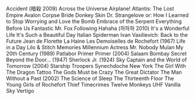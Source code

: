 Accident (暗殺 2009)
Across the Universe
Airplane!
Atlantis: The Lost Empire
Avalon
Corpse Bride
Donkey Skin
Dr. Strangelove or: How I Learned to Stop Worrying and Love the Bomb
Embrace of the Serpent
Everything Before Us
Fantastic Mr. Fox
Following
Hahaha (하하하 2010)
It's a Wonderful Life
It's Such a Beautiful Day
Italian Spiderman
Ivan Vasilievich: Back to the Future
Jean de Florette
La Haine
Les Demoiselles de Rochefort (1967)
Life in a Day
Lilo & Stitch
Memories
Millennium Actress
Mr. Nobody
Mulan
My 20th Century (1989)
Patlabor
Primer
Primer (2004)
Salaam Bombay
Secret Beyond the Door... (1947)
Sherlock Jr. (1924)
Sky Captain and the World of Tomorrow (2004)
Starship Troopers
Synechdoche New York
The Girl With The Dragon Tattoo
The Gods Must be Crazy
The Great Dictator
The Man Without a Past (2002)
The Science of Sleep
The Thirteenth Floor
The Young Girls of Rochefort
Thief
Timecrimes
Twelve Monkeys
UHF
Vanilla Sky
Vertigo

